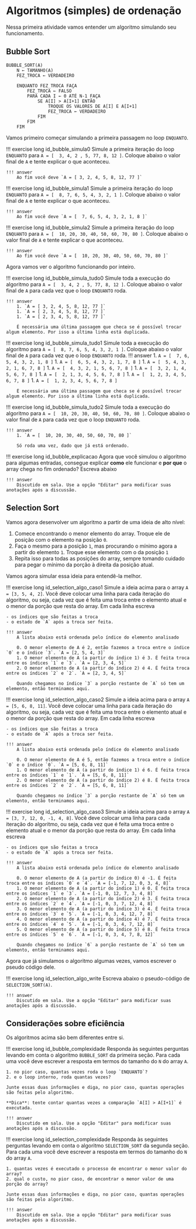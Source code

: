 # Algoritmos (simples) de ordenação

Nessa primeira atividade vamos entender um algoritmo simulando seu funcionamento. 

## Bubble Sort

```
BUBBLE_SORT(A)
    N ← TAMANHO(A)
    FEZ_TROCA ← VERDADEIRO

    ENQUANTO FEZ_TROCA FAÇA
        FEZ_TROCA ← FALSO
        PARA CADA I ← 0 ATÉ N-1 FAÇA
            SE A[I] > A[I+1] ENTÃO
                TROQUE OS VALORES DE A[I] E A[I+1]
                FEZ_TROCA ← VERDADEIRO
            FIM
        FIM
    FIM
```

Vamos primeiro começar simulando a primeira passagem no loop `ENQUANTO`. 

!!! exercise long id_bubble_simula0
    Simule a primeira iteração do loop `ENQUANTO` para `A = [  3, 4, 2 , 5, 77, 8, 12 ]`. Coloque abaixo o valor final de `A` e tente explicar o que aconteceu.

    !!! answer
        Ao fim você deve `A = [ 3, 2, 4, 5, 8, 12, 77 ]`


!!! exercise long id_bubble_simula1
    Simule a primeira iteração do loop `ENQUANTO` para `A = [  8, 7, 6, 5, 4, 3, 2, 1 ]`. Coloque abaixo o valor final de `A` e tente explicar o que aconteceu.

    !!! answer
        Ao fim você deve `A = [  7, 6, 5, 4, 3, 2, 1, 8 ]`


!!! exercise long id_bubble_simula2
    Simule a primeira iteração do loop `ENQUANTO` para `A = [  10, 20, 30, 40, 50, 60, 70, 80 ]`. Coloque abaixo o valor final de `A` e tente explicar o que aconteceu.

    !!! answer
        Ao fim você deve `A = [  10, 20, 30, 40, 50, 60, 70, 80 ]`


Agora vamos ver o algoritmo funcionando por inteiro.

!!! exercise long id_bubble_simula_tudo0
    Simule toda a execução do algoritmo para `A = [  3, 4, 2 , 5, 77, 8, 12 ]`. Coloque abaixo o valor final de `A` para cada vez que o loop `ENQUANTO` roda. 

    !!! answer
        1. `A = [ 3, 2, 4, 5, 8, 12, 77 ]`
        1. `A = [ 2, 3, 4, 5, 8, 12, 77 ]`
        1. `A = [ 2, 3, 4, 5, 8, 12, 77 ]`

        É necessária uma última passagem que checa se é possível trocar algum elemento. Por isso a última linha está duplicada. 




!!! exercise long id_bubble_simula_tudo1
    Simule toda a execução do algoritmo para `A = [  8, 7, 6, 5, 4, 3, 2, 1 ]`. Coloque abaixo o valor final de `A` para cada vez que o loop `ENQUANTO` roda. 
    !!! answer
        1. `A = [  7, 6, 5, 4, 3, 2, 1, 8 ]`
        1. `A = [  6, 5, 4, 3, 2, 1, 7, 8 ]`
        1. `A = [  5, 4, 3, 2, 1, 6, 7, 8 ]`
        1. `A = [  4, 3, 2, 1, 5, 6, 7, 8 ]`
        1. `A = [  3, 2, 1, 4, 5, 6, 7, 8 ]`
        1. `A = [  2, 1, 3, 4, 5, 6, 7, 8 ]`
        1. `A = [  1, 2, 3, 4, 5, 6, 7, 8 ]`
        1. `A = [  1, 2, 3, 4, 5, 6, 7, 8 ]`

        É necessária uma última passagem que checa se é possível trocar algum elemento. Por isso a última linha está duplicada. 
    

!!! exercise long id_bubble_simula_tudo2
    Simule toda a execução do algoritmo para `A = [  10, 20, 30, 40, 50, 60, 70, 80 ]`. Coloque abaixo o valor final de `A` para cada vez que o loop `ENQUANTO` roda. 

    !!! answer
        1. `A = [  10, 20, 30, 40, 50, 60, 70, 80 ]`

        Só roda uma vez, dado que já está ordenado.


!!! exercise long id_bubble_explicacao
    Agora que você simulou o algoritmo para algumas entradas, consegue explicar **como** ele funcionar e **por que** o array chega no fim ordenado? Escreva abaixo

    !!! answer
        Discutido em sala. Use a opção "Editar" para modificar suas anotações após a discussão. 

## Selection Sort

Vamos agora desenvolver um algoritmo a partir de uma ideia de alto nível:

1. Comece encontrando o menor elemento do array. Troque ele de posição com o elemento na posição `0`. 
2. Faça o mesmo para a posição `1`, mas procurando o mínimo agora a partir do elemento `1`. Troque esse elemento com o da posição `1`
3. Repita isso para todas as posições do array, sempre tomando cuidado para pegar o mínimo da porção à direita da posição atual.

Vamos agora simular essa ideia para entendê-la melhor. 

!!! exercise long id_selection_algo_caso1
    Simule a ideia acima para o array `A = [3, 5, 4, 2]`. Você deve colocar uma linha para cada iteração do algoritmo, ou seja, cada vez que é feita uma troca entre o elemento atual e o menor da porção que resta do array. Em cada linha escreva

    - os índices que são feitas a troca
    - o estado de `A` após a troca ser feita. 

    !!! answer
        A lista abaixo está ordenada pelo índice do elemento analisado

        0. O menor elemento de A é 2, então fazemos a troca entre o índice `0` e o índice `3`. `A = [2, 5, 4, 3]`
        1. O menor elemento de A (a partir do índice 1) é 3. É feita troca entre os índices `1` e `3`. `A = [2, 3, 4, 5]`
        2. O menor elemento de A (a partir do índice 2) é 4. É feita troca entre os índices `2` e `2`. `A = [2, 3, 4, 5]`

        Quando chegamos no índice `3` a porção restante de `A` só tem um elemento, então terminamos aqui. 



!!! exercise long id_selection_algo_caso2
    Simule a ideia acima para o array `A = [5, 6, 8, 11]`. Você deve colocar uma linha para cada iteração do algoritmo, ou seja, cada vez que é feita uma troca entre o elemento atual e o menor da porção que resta do array. Em cada linha escreva

    - os índices que são feitas a troca
    - o estado de `A` após a troca ser feita. 

    !!! answer
        A lista abaixo está ordenada pelo índice do elemento analisado

        0. O menor elemento de A é 5, então fazemos a troca entre o índice `0` e o índice `0`. `A = [5, 6, 8, 11]`
        1. O menor elemento de A (a partir do índice 1) é 6. É feita troca entre os índices `1` e `1`. `A = [5, 6, 8, 11]`
        2. O menor elemento de A (a partir do índice 2) é 8. É feita troca entre os índices `2` e `2`. `A = [5, 6, 8, 11]`

        Quando chegamos no índice `3` a porção restante de `A` só tem um elemento, então terminamos aqui. 



!!! exercise long id_selection_algo_caso3
    Simule a ideia acima para o array `A = [3, 7, 12, 0, -1, 4, 8]`. Você deve colocar uma linha para cada iteração do algoritmo, ou seja, cada vez que é feita uma troca entre o elemento atual e o menor da porção que resta do array. Em cada linha escreva

    - os índices que são feitas a troca
    - o estado de `A` após a troca ser feita. 

    !!! answer
        A lista abaixo está ordenada pelo índice do elemento analisado

        0. O menor elemento de A (a partir do índice 0) é -1. É feita troca entre os índices `0` e `4`. `A = [-1, 7, 12, 0, 3, 4, 8]`
        1. O menor elemento de A (a partir do índice 1) é 0. É feita troca entre os índices `1` e `3`. `A = [-1, 0, 12, 7, 3, 4, 8]`
        2. O menor elemento de A (a partir do índice 2) é 3. É feita troca entre os índices `2` e `4`. `A = [-1, 0, 3, 7, 12, 4, 8]`
        3. O menor elemento de A (a partir do índice 3) é 4. É feita troca entre os índices `3` e `5`. `A = [-1, 0, 3, 4, 12, 7, 8]`
        4. O menor elemento de A (a partir do índice 4) é 7. É feita troca entre os índices `4` e `5`. `A = [-1, 0, 3, 4, 7, 12, 8]`
        5. O menor elemento de A (a partir do índice 5) é 8. É feita troca entre os índices `5` e `6`. `A = [-1, 0, 3, 4, 7, 8, 12]`

        Quando chegamos no índice `6` a porção restante de `A` só tem um elemento, então terminamos aqui. 

Agora que já simulamos o algoritmo algumas vezes, vamos escrever o pseudo código dele.

!!! exercise long id_selection_algo_write
    Escreva abaixo o pseudo-código de `SELECTION_SORT(A)`. 

    !!! answer
        Discutido em sala. Use a opção "Editar" para modificar suas anotações após a discussão. 

## Considerações sobre eficiência 

Os algoritmos acima são bem diferentes entre si. 

!!! exercise long id_bubble_complexidade
    Responda às seguintes perguntas levando em conta o algoritmo `BUBBLE_SORT` da primeira seção. Para cada uma você deve escrever a resposta em termos do tamanho do `N` do array `A`.

    1. no pior caso, quantas vezes roda o loop `ENQUANTO`?
    2. e o loop interno, roda quantas vezes?

    Junte essas duas informações e diga, no pior caso, quantas operações são feitas pelo algoritmo. 
    
    **Dica**: tente contar quantas vezes a comparação `A[I] > A[I+1]` é executada. 

    !!! answer 
        Discutido em sala. Use a opção "Editar" para modificar suas anotações após a discussão. 


!!! exercise long id_selection_complexidade
    Responda às seguintes perguntas levando em conta o algoritmo `SELECTION_SORT` da segunda seção. Para cada uma você deve escrever a resposta em termos do tamanho do `N` do array `A`.

    1. quantas vezes é executado o processo de encontrar o menor valor do array?
    2. qual o custo, no pior caso, de encontrar o menor valor de uma porção do array?

    Junte essas duas informações e diga, no pior caso, quantas operações são feitas pelo algoritmo. 

    !!! answer 
        Discutido em sala. Use a opção "Editar" para modificar suas anotações após a discussão. 
